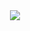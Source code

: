 <div align='center'>
  <div align='center' style='width: 150px; height: 150px;'>
   <a href='#'><img src='https://avatars.githubusercontent.com/u/144847526?s=400&u=d341647e1d80df0b23fa2f2be0a48e967c8971e1&v=4' /></a>
  </div>
</div>
